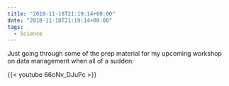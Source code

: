 ```yaml
---
title: "2018-11-18T21:19:14+00:00"
date: "2018-11-18T21:19:14+00:00"
tags:
  - Science
---
```


Just going through some of the prep material for my upcoming workshop on data management when all of a sudden:

{{< youtube 66oNv_DJuPc >}}
